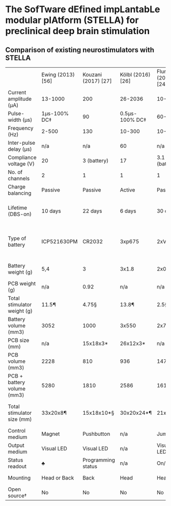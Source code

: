 # The SofTware dEfined impLantabLe modular plAtform (STELLA) for preclinical deep brain stimulation

## Comparison of existing neurostimulators with STELLA


|                             |                   |                     |                   |                   |                     |                   |                     |                       |                     |                     |                                              |                   |                     |                 |                   |                                                |
|-----------------------------|-------------------|---------------------|-------------------|-------------------|---------------------|-------------------|---------------------|-----------------------|---------------------|---------------------|----------------------------------------------|-------------------|---------------------|-----------------|-------------------|------------------------------------------------|
|                             | Ewing (2013) [56] | Kouzani (2017) [27] | Kölbl (2016) [26] | Fluri (2017) [24] | Pinnell (2018) [29] | Adams (2019) [21] | Harnack (2008) [32] | Fleischer (2020) [57] | de Haas (2012) [31] | Hentall (2013) [33] | Millard (2007) [34]                          | Forni (2012) [25] | Alpaugh (2019) [30] | Liu (2017) [28] | Arfin (2009) [22] | STELLA 3.0 PEEK                                |
| Current amplitude (µA)      | 13-1000           | 200                 | 26-2036           | 10-500            | 20-2000             | -625              | 50-600              | up to 300             | 20-100              | 20-100              | 100-500                                      | 50-120            | 149                 | 200-500         | 10-1000           | 42-100                                         |
| Pulse-width (µs)            | 1µs-100% DC‡      | 90                  | 0.5µs-100% DC‡    | 60-500            | 10µs-100% DC‡       | 20 (min)          | 52                  | 60-500                | 60                  | 100-1000            | 25-250                                       | 0-80              | 103/111             | 30-1400         | 180               | 1µs-100% DC‡                                   |
| Frequency (Hz)              | 2-500             | 130                 | 10-300            | 10-200            | 0.1-5000            | 5000 (max)        | 131                 | 10-500                | 131                 | 8, 16 or 24         | 50-5000                                      | 0-130             | 130                 | 1-200           | 1400 (max)        | 10-5000                                        |
| Inter-pulse delay (µs)      | n/a               | n/a                 | 60                | n/a               | 0-pulse period      | n/a               | n/a                 | n/a                   | 200                 | n/a                 | n/a                                          | n/a               | 103                 | n/a             | n/a               | n/a                                            |
| Compliance voltage (V)      | 20                | 3 (battery)         | 17                | 3.1 (battery)     | 12                  | 10                | 18                  | 3.1 (battery)         | 4.65 (battery)      | 34                  | 5                                            | 6 (battery)       | 2,1                 | 3 (battery)     | 5                 | 2.2-2.8                                        |
| No.  of channels            | 2                 | 1                   | 1                 | 1                 | 2                   | 1                 | 1                   | 1                     | 2                   | 1                   | 1                                            | 1                 | 1                   | 1               | 4                 | 2                                              |
| Charge balancing            | Passive           | Passive             | Active            | Passive           | Active/Passive      | Active            | Active              | Passive               | Active              | Passive             | Active                                       | n/a               | Active              | Passive         | Active            | Passive                                        |
| Lifetime (DBS-on)           | 10 days           | 22 days             | 6 days            | 30 days           | 30 hours            | 9 hours           | 28 days             | 30 days               | 10 hours            | n/a (rests)         | ∞                                            | 7                 | 30 days             | 3 months        | 12 days           | 126 days (CR1216), 241 days (CR1225) ¤         |
| Type of battery             | ICP521630PM       | CR2032              | 3xp675            | 2xV364            | CR1225              | CR2032            | 2xSR48              | 2xV364                | 3xSR416             | 2xSR41              | none, energy provided through inductive cage | 2xCR1220          | 2xSR48              | CR2032          | 2xML614           | CR1216, CR1220, CR1225, CR2032□                |
| Battery weight (g)          | 5,4               | 3                   | 3x1.8             | 2x0.3             | 0.9                 | 3                 | 2x1.1               | 2x0.3                 | 3x0.13              | 2x0.6               | -                                            | 2x0.8             | 2x1.1               | 3               | 2x0.16            | 0.6 (CR1216), 0.9 (CR1225) □                   |
| PCB weight (g)              | n/a               | 0.92                | n/a               | n/a               | 0.8                 | Feb 18            | n/a                 | n/a                   | n/a                 | n/a                 | n/a                                          | n/a               | n/a                 | n/a             | n/a               | 0.6                                            |
| Total stimulator weight (g) | 11.5¶             | 4.75§               | 13.8¶             | 2.5§              | 2.8¶                | 5§                | 13¶                 | 2.8§                  | 2.1¶                | 2¶                  | 2.5{                                         | 5.6{/7.4¶         | 4.7¶                | 6§/16¶          | 1.3§              | 2.6 (CR1216),                    4 (CR1225)¶ □ |
| Battery volume (mm3)        | 3052              | 1000                | 3x550             | 2x70              | 300                 | 1000              | 2x260               | 2x70                  | 3x30                | 2x160               | -                                            | 2x250             | 2x260               | 1000            | 2x50              | 200 (CR1216),300 (CR1225) □                    |
| PCB size (mm)               | n/a               | 15x18x3*            | 26x12x3*          | n/a               | Ø12.5x5             | 30x25x3*          | 35x17.1x3*          | 10x10-1               | 25x8x3*             | n/a                 | n/a                                          | 28x9x3*           | n/a                 | Ø20x4           | 13x13x3*          | Ø13x3.3                                        |
| PCB volume (mm3)            | 2228              | 810                 | 936               | 1477              | 613                 | 2250              | 1796                | 130                   | 600                 | 688                 | n/a                                          | 756               | n/a                 | 1256            | 507               | 438                                            |
| PCB + battery volume (mm3)  | 5280              | 1810                | 2586              | 1617              | 913                 | 3250              | 2316                | 270                   | 690                 | 1008                | -                                            | 1256              | n/a                 | 2256            | 607               | 638 (CR1216),               738 (CR1225) □     |
| Total stimulator size (mm)  | 33x20x8¶          | 15x18x10*§          | 30x20x24*¶        | 21x11x7§          | Ø19.2x12.4¶         | 32.5x28x8§        | 38.5x20x13.5¶       | n/a                   | Ø8x30¶              | 18x8x7¶             | 14x12x6{                                     | 15x28x7¶          | n/a                 | Ø20x8¶          | n/a               | Ø15.5×7.5 (CR1216), Ø17.0×9.0 (CR1225)¶ □      |
| Control medium              | Magnet            | Pushbutton          | n/a               | Jumper            | Magnet              | Magnet            | Electromagn.        | Magnet                | Magnet              | Magnet              | Electromagn.                                 | n/a               | n/a                 | Electromagn.    | Electromagn.      | Magnet◆                                        |
| Output medium               | Visual LED        | Visual LED          | n/a               | Visual LED        | Visual LED          | Visual LED        | Electromagn.        | Visual LED            | IR LED              | IR LED              | Visual LED                                   | n/a               | Visual LED          | Electromagn.    | Visual LED        | Visual LED◆                                    |
| Status readout              | ♣                 | Programming status  | n/a               | On/Off/♠          | On/Off              | On/Off/♣          | Program var.        | On/Off                | On/Off/♠            | Program var.        | On/Off                                       | n/a               | ♣                   | On/Off/♣♠       | On/Off            | On/Off/♣♠◆                                     |
| Mounting                    | Head or Back      | Back                | Head              | Head              | Head                | Back              | Implant             | Implant               | Head + Implant      | Implant             | Implant + cage                               | Head              | Implant             | Head            | Head              | Implant                                        |
| Open source†                | No                | No                  | No                | No                | Complete            | No                | No                  | No                    | No                  | No                  | Incomplete                                   | No                | No                  | No              | Incomplete        | Complete                                       |